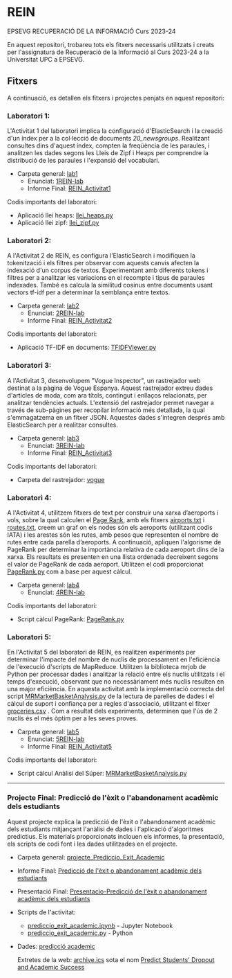# REIN
EPSEVG RECUPERACIÓ DE LA INFORMACIÓ Curs 2023-24

En aquest repositori, trobareu tots els fitxers necessaris utilitzats i creats per l'assignatura de Recuperació de la Informació al Curs 2023-24 a la Universitat UPC a EPSEVG.

## Fitxers
A continuació, es detallen els fitxers i projectes penjats en aquest repositori:

### Laboratori 1:
L'Activitat 1 del laboratori implica la configuració d'ElasticSearch i la creació d'un índex per a la col·lecció de documents _20_newsgroups_. Realitzant consultes dins d'aquest índex, compten la freqüència de les paraules, i analitzen les dades segons les Lleis de Zipf i Heaps per comprendre la distribució de les paraules i l'expansió del vocabulari.

- Carpeta general: [lab1](https://github.com/Mariona-FT/Information-Retrieval-REIN/tree/main/lab1)
  - Enunciat: [1REIN-lab ](https://github.com/Mariona-FT/Information-Retrieval-REIN/blob/main/lab1/1REIN-lab.pdf)
  - Informe Final: [REIN_Activitat1](https://github.com/Mariona-FT/Information-Retrieval-REIN/blob/main/lab1/REIN_Activitat1.pdf)

Codis importants del laboratori:
  - Aplicació llei heaps: [llei_heaps.py](https://github.com/Mariona-FT/Information-Retrieval-REIN/blob/main/lab1/llei_heaps.py)
  - Aplicació llei zipf: [llei_zipf.py](https://github.com/Mariona-FT/Information-Retrieval-REIN/blob/main/lab1/llei_zipf.py)


### Laboratori 2:
A l'Activitat 2 de REIN, es configura l'ElasticSearch i modifiquen la tokenització i els filtres per observar com aquests canvis afecten la indexació d'un corpus de textos. Experimentant amb diferents tokens i filtres per a analitzar les variacions en el recompte i tipus de paraules indexades. També es calcula la similitud cosinus entre documents usant vectors tf-idf per a determinar la semblança entre textos.

- Carpeta general: [lab2](https://github.com/Mariona-FT/Information-Retrieval-REIN/tree/main/lab2)
  - Enunciat: [2REIN-lab](https://github.com/Mariona-FT/Information-Retrieval-REIN/blob/main/lab2/2REIN-lab.pdf)
  - Informe Final: [REIN_Activitat2](https://github.com/Mariona-FT/Information-Retrieval-REIN/blob/main/lab2/REIN_%20Activitat2.pdf)

Codis importants del laboratori:
  - Aplicació TF-IDF en documents: [TFIDFViewer.py](https://github.com/Mariona-FT/Information-Retrieval-REIN/blob/main/lab2/TFIDFViewer.py)


### Laboratori 3:
A l'Activitat 3, desenvolupem "Vogue Inspector", un rastrejador web destinat a la pàgina de Vogue Espanya. Aquest rastrejador extreu dades d'articles de moda, com ara títols, contingut i enllaços relacionats, per analitzar tendències actuals. L'extensió del rastrejador permet navegar a través de sub-pàgines per recopilar informació més detallada, la qual s'emmagatzema en un fitxer JSON. Aquestes dades s'integren després amb ElasticSearch per a realitzar consultes.

- Carpeta general: [lab3](https://github.com/Mariona-FT/Information-Retrieval-REIN/tree/main/lab3)
  - Enunciat: [3REIN-lab](https://github.com/Mariona-FT/Information-Retrieval-REIN/blob/main/lab3/3REIN-lab.pdf)
  - Informe Final: [REIN_Activitat3](https://github.com/Mariona-FT/Information-Retrieval-REIN/blob/main/lab3/REIN_%20Activitat3.pdf)
 
Codis importants del laboratori:
- Carpeta del rastrejador: [vogue](https://github.com/Mariona-FT/Information-Retrieval-REIN/tree/main/lab3/vogue_lab3)


### Laboratori 4:
A l'Activitat 4, utilitzem fitxers de text per construir una xarxa d’aeroports i vols, sobre la qual calculen el [Page Rank](https://ca.wikipedia.org/wiki/PageRank), amb els fitxers [airports.txt](https://github.com/Mariona-FT/Information-Retrieval-REIN/blob/main/lab4/airports.txt) i [routes.txt](https://github.com/Mariona-FT/Information-Retrieval-REIN/blob/main/lab4/routes.txt), creem un graf on els nodes són els aeroports (utilitzant codis IATA) i les arestes són les rutes, amb pesos que representen el nombre de rutes entre cada parella d’aeroports. A continuació, apliquen l'algorisme de PageRank per determinar la importància relativa de cada aeroport dins de la xarxa. Els resultats es presenten en una llista ordenada decreixent segons el valor de PageRank de cada aeroport. Utilitzen el codi proporcionat [PageRank.py](https://github.com/Mariona-FT/Information-Retrieval-REIN/blob/main/lab4/PageRank.py) com a base per aquest càlcul.

- Carpeta general: [lab4](https://github.com/Mariona-FT/Information-Retrieval-REIN/tree/main/lab4)
  - Enunciat: [4REIN-lab](https://github.com/Mariona-FT/Information-Retrieval-REIN/blob/main/lab4/4REIN-lab.pdf)
  
Codis importants del laboratori:
- Script càlcul PageRank: [PageRank.py](https://github.com/Mariona-FT/Information-Retrieval-REIN/blob/main/lab4/PageRank.py)

### Laboratori 5:
En l'Activitat 5 del laboratori de REIN, es realitzen experiments per determinar l'impacte del nombre de nuclis de processament en l'eficiència de l'execució d'scripts de MapReduce. Utilitzen la biblioteca mrjob de Python per processar dades i analitzar la relació entre els nuclis utilitzats i el temps d'execució, observant que no necessàriament més nuclis resulten en una major eficiència. En aquesta activitat amb la implementació correcta del script [MRMarketBasketAnalysis.py](https://github.com/Mariona-FT/Information-Retrieval-REIN/blob/main/lab5/MRMarketBasketAnalysis.py) de la lectura de parelles de dades i el càlcul de suport i confiança per a regles d'associació, utilitzant el fitxer [groceries.csv](https://github.com/Mariona-FT/Information-Retrieval-REIN/blob/main/lab5/groceries.csv) . Com a resultat dels experiments, determinen que l'ús de 2 nuclis és el més òptim per a les seves proves.

- Carpeta general: [lab5](https://github.com/Mariona-FT/Information-Retrieval-REIN/tree/main/lab5)
  - Enunciat: [5REIN-lab](https://github.com/Mariona-FT/Information-Retrieval-REIN/blob/main/lab5/5REIN-lab.pdf)
  - Informe Final: [REIN_Activitat5](https://github.com/Mariona-FT/Information-Retrieval-REIN/blob/main/lab5/REIN_Activitat5.pdf)
  
Codis importants del laboratori:
- Script càlcul Anàlisi del Súper: [MRMarketBasketAnalysis.py](https://github.com/Mariona-FT/Information-Retrieval-REIN/blob/main/lab5/MRMarketBasketAnalysis.py)

------------
### Projecte Final: Predicció de l'èxit o l'abandonament acadèmic dels estudiants
Aquest projecte explica la predicció de l'èxit o l'abandonament acadèmic dels estudiants mitjançant l'anàlisi de dades i l'aplicació d'algoritmes predictius. Els materials proporcionats inclouen els informes, la presentació, els scripts de codi font i les dades utilitzades en el projecte.
- Carpeta general: [projecte_Prediccio_Exit_Academic](https://github.com/Mariona-FT/Data-Mining-MIDA/tree/main/projecte_Prediccio_Exit_Academic)
- Informe Final: [Predicció de l'èxit o abandonament acadèmic dels estudiants](https://github.com/Mariona-FT/Data-Mining-MIDA/blob/main/projecte_Prediccio_Exit_Academic/Predicci%C3%B3%20l%E2%80%99%C3%A8xit%20abandonament%20acad%C3%A8mic%20estudiants.pdf)
- Presentació Final: [Presentacio-Predicció de l'èxit o abandonament acadèmic dels estudiants](https://github.com/Mariona-FT/Data-Mining-MIDA/blob/main/projecte_Prediccio_Exit_Academic/Presentacio_Predicci%C3%B3%20de%20l%E2%80%99%C3%A8xit%20o%20abandonament%20acad%C3%A8mic%20dels%20estudiants_Mariona_Farr%C3%A9.pdf)
- Scripts de l'activitat:
  -  [prediccio_exit_academic.ipynb](https://github.com/Mariona-FT/Data-Mining-MIDA/blob/main/projecte_Prediccio_Exit_Academic/prediccio_exit_academic.ipynb) - Jupyter Notebook 
  -  [prediccio_exit_academic.py](https://github.com/Mariona-FT/Data-Mining-MIDA/blob/main/projecte_Prediccio_Exit_Academic/prediccio_exit_academic.py) - Python
- Dades: [predicció academic ](https://github.com/Mariona-FT/Data-Mining-MIDA/blob/main/projecte_Prediccio_Exit_Academic/data.csv)

    Extretes de la web: [archive.ics](https://archive.ics.uci.edu/) sota el nom [Predict Students' Dropout and Academic Success ](https://archive.ics.uci.edu/dataset/697/predict+students+dropout+and+academic+success)

